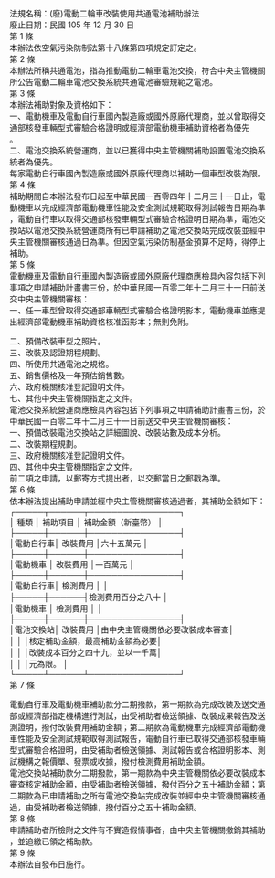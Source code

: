 法規名稱：(廢)電動二輪車改裝使用共通電池補助辦法  
廢止日期：民國 105 年 12 月 30 日  
第 1 條  
本辦法依空氣污染防制法第十八條第四項規定訂定之。  
第 2 條  
本辦法所稱共通電池，指為推動電動二輪車電池交換，符合中央主管機關  
所公告電動二輪車電池交換系統共通電池審驗規範之電池。  
第 3 條  
本辦法補助對象及資格如下：  
一、電動機車及電動自行車國內製造廠或國外原廠代理商，並以曾取得交  
通部核發車輛型式審驗合格證明或經濟部電動機車補助資格者為優先  
。  
二、電池交換系統營運商，並以已獲得中央主管機關補助設置電池交換系  
統者為優先。  
每家電動自行車國內製造廠或國外原廠代理商以補助一個車型改裝為限。  
第 4 條  
補助期間自本辦法發布日起至中華民國一百零四年十二月三十一日止，電  
動機車以完成經濟部電動機車性能及安全測試規範取得測試報告日期為準  
，電動自行車以取得交通部核發車輛型式審驗合格證明日期為準，電池交  
換站以電池交換系統營運商所有已申請補助之電池交換站完成改裝並經中  
央主管機關審核通過日為準。但因空氣污染防制基金預算不足時，得停止  
補助。  
第 5 條  
電動機車及電動自行車國內製造廠或國外原廠代理商應檢具內容包括下列  
事項之申請補助計畫書三份，於中華民國一百零二年十二月三十一日前送  
交中央主管機關審核：  
一、任一車型曾取得交通部車輛型式審驗合格證明影本，電動機車並應提  
出經濟部電動機車補助資格核准函影本；無則免附。  


二、預備改裝車型之照片。  
三、改裝及認證期程規劃。  
四、所使用共通電池之規格。  
五、銷售價格及一年預估銷售數。  
六、政府機關核准登記證明文件。  
七、其他中央主管機關指定之文件。  
電池交換系統營運商應檢具內容包括下列事項之申請補助計畫書三份，於  
中華民國一百零二年十二月三十一日前送交中央主管機關審核：  
一、預備改裝電池交換站之詳細圖說、改裝站數及成本分析。  
二、改裝期程規劃。  
三、政府機關核准登記證明文件。  
四、其他中央主管機關指定之文件。  
前二項之申請，以郵寄方式提出者，以交郵當日之郵戳為準。  
第 6 條  
依本辦法提出補助申請並經中央主管機關審核通過者，其補助金額如下：  
┌─────┬──────┬────────────────┐  
│ 種類 │ 補助項目 │ 補助金額（新臺幣） │  
├─────┼──────┼────────────────┤  
│電動自行車│ 改裝費用 │六十五萬元 │  
├─────┼──────┼────────────────┤  
│電動機車 │ 改裝費用 │一百萬元 │  
├─────┼──────┼────────────────┤  
│電動自行車│ 檢測費用 │ │  
├─────┼──────┤檢測費用百分之八十 │  
│電動機車 │ 檢測費用 │ │  
├─────┼──────┼────────────────┤  
│電池交換站│ 改裝費用 │由中央主管機關依必要改裝成本審查│  
│ │ │核定補助金額，最高補助金額為必要│  
│ │ │改裝成本百分之四十九，並以一千萬│  
│ │ │元為限。 │  
└─────┴──────┴────────────────┘  
第 7 條  


電動自行車及電動機車補助款分二期撥款，第一期款為完成改裝及送交通  
部或經濟部指定機構進行測試，由受補助者檢送領據、改裝成果報告及送  
測證明，撥付改裝費用補助金額；第二期款為電動機車完成經濟部電動機  
車性能及安全測試規範取得測試報告，電動自行車已取得交通部核發車輛  
型式審驗合格證明，由受補助者檢送領據、測試報告或合格證明影本、測  
試機構之報價單、發票或收據，撥付檢測費用補助金額。  
電池交換站補助款分二期撥款，第一期款為中央主管機關依必要改裝成本  
審查核定補助金額，由受補助者檢送領據，撥付百分之五十補助金額；第  
二期款為已申請補助之所有電池交換站完成改裝並經中央主管機關審核通  
過，由受補助者檢送領據，撥付百分之五十補助金額。  
第 8 條  
申請補助者所檢附之文件有不實造假情事者，由中央主管機關撤銷其補助  
，並追繳已領之補助款。  
第 9 條  
本辦法自發布日施行。  


